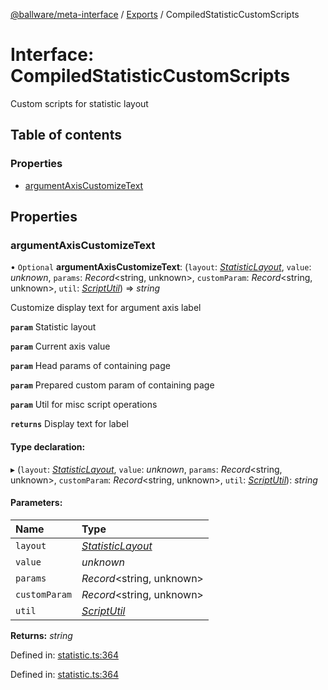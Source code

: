 [@ballware/meta-interface](../README.md) / [Exports](../modules.md) / CompiledStatisticCustomScripts

# Interface: CompiledStatisticCustomScripts

Custom scripts for statistic layout

## Table of contents

### Properties

- [argumentAxisCustomizeText](compiledstatisticcustomscripts.md#argumentaxiscustomizetext)

## Properties

### argumentAxisCustomizeText

• `Optional` **argumentAxisCustomizeText**: (`layout`: [*StatisticLayout*](statisticlayout.md), `value`: *unknown*, `params`: *Record*<string, unknown\>, `customParam`: *Record*<string, unknown\>, `util`: [*ScriptUtil*](scriptutil.md)) => *string*

Customize display text for argument axis label

**`param`** Statistic layout

**`param`** Current axis value

**`param`** Head params of containing page

**`param`** Prepared custom param of containing page

**`param`** Util for misc script operations

**`returns`** Display text for label

#### Type declaration:

▸ (`layout`: [*StatisticLayout*](statisticlayout.md), `value`: *unknown*, `params`: *Record*<string, unknown\>, `customParam`: *Record*<string, unknown\>, `util`: [*ScriptUtil*](scriptutil.md)): *string*

#### Parameters:

Name | Type |
:------ | :------ |
`layout` | [*StatisticLayout*](statisticlayout.md) |
`value` | *unknown* |
`params` | *Record*<string, unknown\> |
`customParam` | *Record*<string, unknown\> |
`util` | [*ScriptUtil*](scriptutil.md) |

**Returns:** *string*

Defined in: [statistic.ts:364](https://github.com/ballware/ballware-client/blob/88ab695/packages/meta-interface/src/statistic.ts#L364)

Defined in: [statistic.ts:364](https://github.com/ballware/ballware-client/blob/88ab695/packages/meta-interface/src/statistic.ts#L364)
